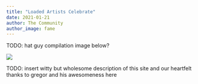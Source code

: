 ```yaml
---
title: "Loaded Artists Celebrate"
date: 2021-01-21
author: The Community
author_image: fame
---
```


TODO: hat guy compilation image below?

[![](https://loadingartist.com/wp-content/uploads/2020/12/2020-end-of-year_600.jpg)](https://twitter.com/LoadingArtist/status/1344618493631582209)

TODO: insert witty but wholesome description of this site and our heartfelt thanks to gregor and his awesomeness here
